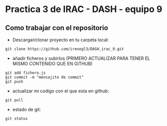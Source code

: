 # Practica 3 de IRAC - DASH - equipo 9

## Como trabajar con el repositorio
- Descargar/clonar proyecto en tu carpeta local:
``` shell
git clone https://github.com/irenegl3/DASH_irac_9.git
```
- añadir ficheros y subirlos (PRIMERO ACTUALIZAR PARA TENER EL MISMO CONTENIDO QUE EN GITHUB)
``` shell
git add fichero.js 
git commit -m "mensajito de commit"
git push 
```
- actualizar mi codigo con el que esta en github:
``` shell
git pull
```

- estado de git:
``` shell
git status
```